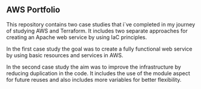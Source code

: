 ## AWS Portfolio

This repository contains two case studies that i`ve completed in my journey of studying AWS and Terraform.
It includes two separate approaches for creating an Apache web service by using IaC principles.

In the first case study the goal was to create a fully functional web service by using basic resources and services in AWS.

In the second case study the aim was to improve the infrastructure by reducing  duplication in the code. It includes the use of the module aspect for future reuses and also includes more variables for better flexibility.
